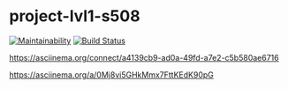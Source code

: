 # project-lvl1-s508

[![Maintainability](https://api.codeclimate.com/v1/badges/a99a88d28ad37a79dbf6/maintainability)](https://codeclimate.com/github/codeclimate/codeclimate/maintainability)
[![Build Status](https://travis-ci.com/rnik82/project-lvl1-s508.svg?branch=master)](https://travis-ci.com/rnik82/project-lvl1-s508)

https://asciinema.org/connect/a4139cb9-ad0a-49fd-a7e2-c5b580ae6716

https://asciinema.org/a/0Mj8vi5GHkMmx7FttKEdK90pG

